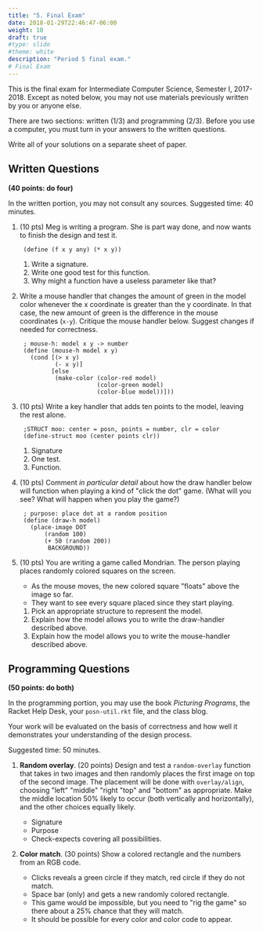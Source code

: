 ```yaml
---
title: "5. Final Exam"
date: 2018-01-29T22:46:47-06:00
weight: 10
draft: true
#type: slide
#theme: white
description: "Period 5 final exam."
# Final Exam 
---
```


This is the final exam for Intermediate Computer Science, Semester I,
2017-2018. Except as noted below, you may not use materials previously
written by you or anyone else.

There are two sections: written (1/3) and programming (2/3). Before
you use a computer, you must turn in your answers to the written questions.

Write all of your solutions on a separate sheet of paper. 

## Written Questions 

**(40 points: do four)**

In the written portion, you may not consult any sources. Suggested
time: 40 minutes.

1. (10 pts) Meg is writing a program. She is part way done, and now
wants to finish the design and test it.

        (define (f x y any) (* x y))

     1. Write a signature.
     2. Write one good test for this function.
     3. Why might a function have a useless parameter like that?

5. Write a mouse handler that changes the amount of green in the model
color whenever the x coordinate is greater than the y coordinate. In
that case, the new amount of green is the difference in the mouse
coordinates (`x-y`). Critique the mouse handler below. Suggest changes
if needed for correctness.

        ; mouse-h: model x y -> number
        (define (mouse-h model x y)
          (cond [(> x y)
                 (- x y)]
                [else
                 (make-color (color-red model) 
                             (color-green model) 
                             (color-blue model))]))

4. (10 pts) Write a key handler that adds ten points to the model,
   leaving the rest alone.

        ;STRUCT moo: center = posn, points = number, clr = color
        (define-struct moo (center points clr))
        
    1. Signature
    3. One test.
    2. Function.


2. (10 pts)
Comment _in particular detail_ about how the draw handler below will
function when playing a kind of "click the dot" game. (What will you see? What will happen when you play the game?)

        ; purpose: place dot at a random position
        (define (draw-h model)
          (place-image DOT 
              (random 100)
              (+ 50 (random 200))
               BACKGROUND))

3. (10 pts) You are writing a game called Mondrian. The person playing
places randomly colored squares on the screen. 

    * As the mouse moves, the new colored square "floats" above the 
    image so far. 
    * They want to see every square placed since they start playing.

    1. Pick an appropriate structure to represent the model.
    2. Explain how the model allows you to write the draw-handler
       described above.
    3. Explain how the model allows you to write the mouse-handler
       described above.



## Programming Questions 

**(50 points: do both)**

In the programming portion, you may use the book _Picturing Programs_,
the Racket Help Desk, your `posn-util.rkt` file, and the class blog. 

Your work will be evaluated on the basis of correctness and how well
it demonstrates your understanding of the design process.

Suggested time: 50 minutes. 

1. **Random overlay**. (20 points) Design and test a `random-overlay` function
   that takes in two images and then randomly places the first image
   on top of the second image. The placement will be done with
   `overlay/align`, choosing "left" "middle" "right "top" and "bottom"
   as appropriate. Make the middle location 50% likely to occur (both
   vertically and horizontally), and the other choices equally likely.

   * Signature
   * Purpose
   * Check-expects covering all possibilities.
   
2. **Color match**. (30 points) Show a colored rectangle and the numbers from an
   RGB code. 
   
   * Clicks reveals a green circle if they match, red circle if they do not match.
   * Space bar (only) and gets a new randomly colored rectangle. 
   * This game would be impossible, but
   you need to "rig the game" so there about a 25% chance that they
   will match. 
   * It should be possible for every color and color code to
   appear. 
